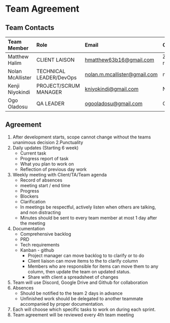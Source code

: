 # Team Agreement

## Team Contacts

|Team Member     |Role                   |Email                       |GitHub             |
|:---------------|:----------------------|:---------------------------|:------------------|
|Matthew Halim   |CLIENT LAISON          |hmatthew63b16@gmail.com     |Zeon-restorationist|
|Nolan McAllister|TECHNICAL LEADER/DevOps|nolan.m.mcallister@gmail.com|nolanM123          |
|Kenji Niyokindi |PROJECT/SCRUM MANAGER  |kniyokindi@gmail.com        |Niyokindi          |
|Ogo Oladosu     |QA LEADER              |ogooladosu@gmail.com        |Ogo-O              |

## Agreement
1. After development starts, scope cannot change without the teams unanimous decision
2.Punctuality
3. Daily updates (Starting 6 week)
    - Current task
    - Progress report of task
    - What you plan to work on
    - Reflection of previous day work
4. Weekly meeting with Client/TA/Team agenda
    - Record of absences
    - meeting start / end time
    - Progress
    - Blockers
    - Clarification 
    - In meetings be respectful, actively listen when others are talking, and non distracting
    - Minutes should be sent to every team member at most 1 day after the meeting
5. Documentation
    - Comprehensive backlog
    - PRD
    - Tech requirements
    - Kanban - github
        - Project manager can move backlog to to clarify or to do 
        - Client liaison can move items to the to clarify column
        - Members who are responsible for items can move them to any column, then update the team on updated status. 
        - Share with client a spreadsheet of changes 
6. Team will use Discord, Google Drive and Github for collaboration
7. Absences
    - Should be notified to the team 2 days in advance
    - Unfinished work should be delegated to another teammate accompanied by proper documentation.
8. Each will choose which specific tasks to work on during each sprint.
9. Team agreement will be reviewed every 4th team meeting